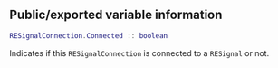 ## Public/exported variable information
```lua
RESignalConnection.Connected :: boolean
```

Indicates if this ``RESignalConnection`` is connected to a ``RESignal`` or not.